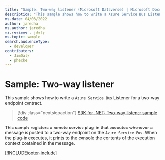 ```yaml
---
title: "Sample: Two-way listener (Microsoft Dataverse) | Microsoft Docs" # Intent and product brand in a unique string of 43-59 chars including spaces
description: "This sample shows how to write a Azure Service Bus Listener for a two-way endpoint contract." # 115-145 characters including spaces. This abstract displays in the search result.
ms.date: 04/03/2022
author: jaredha
ms.author: jaredha
ms.reviewer: jdaly
ms.topic: sample
search.audienceType:
  - developer
contributors:
  - JimDaly
  - phecke
---
```


# Sample: Two-way listener

This sample shows how to write a `Azure Service Bus` Listener for a two-way endpoint contract.

> [!div class="nextstepaction"]
> [SDK for .NET: Two-way listener sample code](https://github.com/microsoft/PowerApps-Samples/tree/master/dataverse/orgsvc/C%23/TwoWayListener)

This sample registers a remote service plug-in that executes whenever a message is posted to a two-way endpoint on the `Azure Service Bus`. When the plug-in executes, it prints to the console the contents of the execution context contained in the message.

[!INCLUDE[footer-include](../../../../includes/footer-banner.md)]
